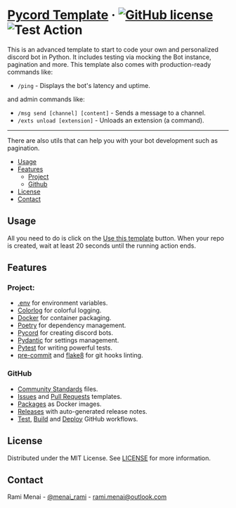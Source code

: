 # [Pycord Template](./README.md) &middot; [![GitHub license]](./LICENSE) ![Test Action]

This is an advanced template to start to code your own and personalized discord bot in Python. It includes testing
via mocking the Bot instance, pagination and more. This template also comes with production-ready commands like:

- `/ping` - Displays the bot's latency and uptime.

and admin commands like:

- `/msg send [channel] [content]` - Sends a message to a channel.
- `/exts unload [extension]` - Unloads an extension (a command).


---------------------------------------------------------------------------------------------------------------------

There are also utils that can help you with your bot development such as pagination.


<!-- Table of Contents -->

- [Usage](#usage)
- [Features](#features)
  - [Project](#project)
  - [Github](#github)
- [License](#license)
- [Contact](#contact)

## Usage

All you need to do is click on the [Use this template] button. When your repo is created, wait at least 20 seconds until
the running action ends.

## Features

### Project:

* [.env] for environment variables.
* [Colorlog] for colorful logging.
* [Docker] for container packaging.
* [Poetry] for dependency management.
* [Pycord] for creating discord bots.
* [Pydantic] for settings management.
* [Pytest] for writing powerful tests.
* [pre-commit] and [flake8] for git hooks linting.

### GitHub

- [Community Standards] files.
- [Issues](./.github/ISSUE_TEMPLATE) and [Pull Requests](./.github/pull_request_template.md) templates.
- [Packages] as Docker images.
- [Releases] with auto-generated release notes.
- [Test](./.github/workflows/test.yaml), [Build](./.github/workflows/build.yaml)
  and [Deploy](./.github/workflows/deploy.yaml) GitHub workflows.

## License

Distributed under the MIT License. See [LICENSE](./LICENSE) for more information.

## Contact

Rami Menai - [@menai_rami][twitter] - [rami.menai@outlook.com][email]

<!-- Packages Links -->

[.env]: https://pypi.org/project/python-dotenv/
[colorlog]: https://pypi.org/project/colorlog/
[docker]: https://www.docker.com/
[dotenv]: https://pypi.org/project/python-dotenv/
[flake8]: https://flake8.pycqa.org/en/latest/
[poetry]: https://python-poetry.org/
[pre-commit]: https://pre-commit.com/
[pycord]: https://docs.pycord.dev/en/master/
[pydantic]: https://pydantic-docs.helpmanual.io/
[pytest]: https://docs.pytest.org/en/6.2.x/

<!-- Repository links -->

[community standards]: https://github.com/boilercodes/pycord/community
[releases]: https://github.com/boilercodes/pycord/releases/
[packages]: https://github.com/boilercodes/pycord/pkgs/container/pycord
[use this template]: https://github.com/boilercodes/pycord/generate

<!-- Shields.io links -->

[gitHub license]: https://img.shields.io/badge/license-MIT-blue.svg
[test action]: https://github.com/boilercodes/pycord/actions/workflows/test.yaml/badge.svg

<!-- Social Media links -->

[email]: mailto:rami.menai@outlook.com
[twitter]: https://twitter.com/menai_rami
